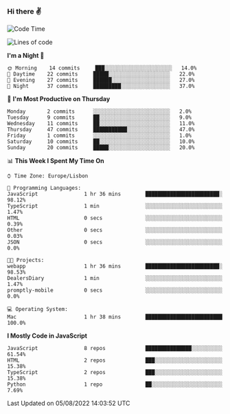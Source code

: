 ### Hi there :v:

<!--
**eusebioaddsilva/eusebioaddsilva** is a ✨ _special_ ✨ repository because its `README.md` (this file) appears on your GitHub profile.

<!--START_SECTION:waka-->
![Code Time](http://img.shields.io/badge/Code%20Time-6%20hrs%2012%20mins-blue)

![Lines of code](https://img.shields.io/badge/From%20Hello%20World%20I%27ve%20Written-644%20Thousand%20lines%20of%20code-blue)

**I'm a Night 🦉** 

```text
🌞 Morning    14 commits     ███░░░░░░░░░░░░░░░░░░░░░░   14.0% 
🌆 Daytime    22 commits     █████░░░░░░░░░░░░░░░░░░░░   22.0% 
🌃 Evening    27 commits     ██████░░░░░░░░░░░░░░░░░░░   27.0% 
🌙 Night      37 commits     █████████░░░░░░░░░░░░░░░░   37.0%

```
📅 **I'm Most Productive on Thursday** 

```text
Monday       2 commits      ░░░░░░░░░░░░░░░░░░░░░░░░░   2.0% 
Tuesday      9 commits      ██░░░░░░░░░░░░░░░░░░░░░░░   9.0% 
Wednesday    11 commits     ██░░░░░░░░░░░░░░░░░░░░░░░   11.0% 
Thursday     47 commits     ███████████░░░░░░░░░░░░░░   47.0% 
Friday       1 commits      ░░░░░░░░░░░░░░░░░░░░░░░░░   1.0% 
Saturday     10 commits     ██░░░░░░░░░░░░░░░░░░░░░░░   10.0% 
Sunday       20 commits     █████░░░░░░░░░░░░░░░░░░░░   20.0%

```


📊 **This Week I Spent My Time On** 

```text
⌚︎ Time Zone: Europe/Lisbon

💬 Programming Languages: 
JavaScript               1 hr 36 mins        ████████████████████████░   98.12% 
TypeScript               1 min               ░░░░░░░░░░░░░░░░░░░░░░░░░   1.47% 
HTML                     0 secs              ░░░░░░░░░░░░░░░░░░░░░░░░░   0.39% 
Other                    0 secs              ░░░░░░░░░░░░░░░░░░░░░░░░░   0.03% 
JSON                     0 secs              ░░░░░░░░░░░░░░░░░░░░░░░░░   0.0%

🐱‍💻 Projects: 
webapp                   1 hr 36 mins        ████████████████████████░   98.53% 
DealersDiary             1 min               ░░░░░░░░░░░░░░░░░░░░░░░░░   1.47% 
promptly-mobile          0 secs              ░░░░░░░░░░░░░░░░░░░░░░░░░   0.0%

💻 Operating System: 
Mac                      1 hr 38 mins        █████████████████████████   100.0%

```

**I Mostly Code in JavaScript** 

```text
JavaScript               8 repos             ███████████████░░░░░░░░░░   61.54% 
HTML                     2 repos             ███░░░░░░░░░░░░░░░░░░░░░░   15.38% 
TypeScript               2 repos             ███░░░░░░░░░░░░░░░░░░░░░░   15.38% 
Python                   1 repo              ██░░░░░░░░░░░░░░░░░░░░░░░   7.69%

```



 Last Updated on 05/08/2022 14:03:52 UTC
<!--END_SECTION:waka-->
